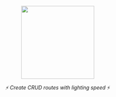 <p align="center">
  <img src="https://raw.githubusercontent.com/awtkns/fastapi-crudrouter/master/docs/en/docs/assets/logo.png" height="200" />
</p>
<p align="center">
<em>⚡ Create CRUD routes with lighting speed</em> ⚡</br>
</p>

